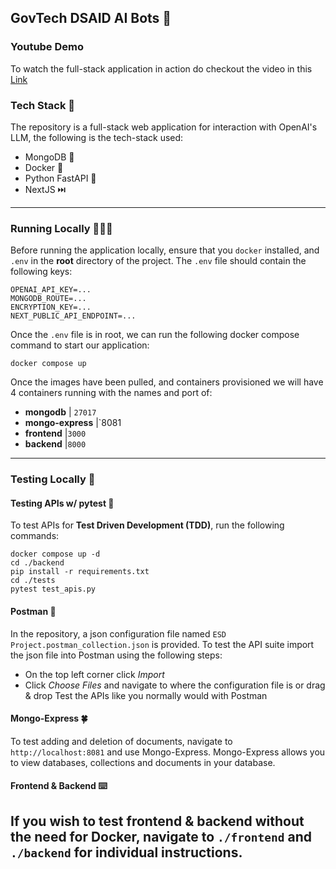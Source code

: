 ## GovTech DSAID AI Bots 🤖

### Youtube Demo

To watch the full-stack application in action do checkout the video in this [Link](https://youtu.be/8bYJQtIn5ow)

### Tech Stack 🥞

The repository is a full-stack web application for interaction with OpenAI's LLM, the following is the tech-stack used:

- MongoDB 🍃
- Docker 🐳
- Python FastAPI 🚀
- NextJS ⏭️

---

### Running Locally 🏃🏻‍♀️

Before running the application locally, ensure that you `docker` installed, and `.env` in the **root** directory of the project. The `.env` file should contain the following keys:

```
OPENAI_API_KEY=...
MONGODB_ROUTE=...
ENCRYPTION_KEY=...
NEXT_PUBLIC_API_ENDPOINT=...
```

Once the `.env` file is in root, we can run the following docker compose command to start our application:

```
docker compose up
```

Once the images have been pulled, and containers provisioned we will have 4 containers running with the names and port of:

- **mongodb** | `27017`
- **mongo-express** |`8081
- **frontend** |`3000`
- **backend** |`8000`

---

### Testing Locally 🧪

#### Testing APIs w/ pytest 🐍

To test APIs for **Test Driven Development (TDD)**, run the following commands:

```
docker compose up -d
cd ./backend
pip install -r requirements.txt
cd ./tests
pytest test_apis.py
```

#### Postman 📩

In the repository, a json configuration file named `ESD Project.postman_collection.json` is provided. To test the API suite import the json file into Postman using the following steps:

- On the top left corner click _Import_
- Click _Choose Files_ and navigate to where the configuration file is or drag & drop
  Test the APIs like you normally would with Postman

#### Mongo-Express 🍀

To test adding and deletion of documents, navigate to `http://localhost:8081` and use Mongo-Express. Mongo-Express allows you to view databases, collections and documents in your database.

#### Frontend & Backend ⌨️

## If you wish to test frontend & backend without the need for Docker, navigate to `./frontend` and `./backend` for individual instructions.
